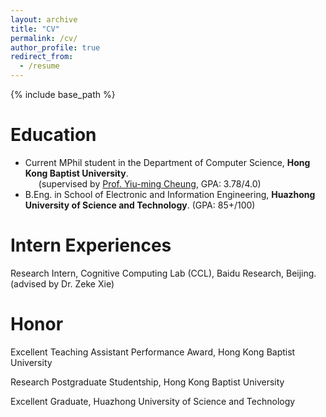 ```yaml
---
layout: archive
title: "CV"
permalink: /cv/
author_profile: true
redirect_from:
  - /resume
---
```


{% include base_path %}

Education
======
* Current MPhil student in the Department of Computer Science, **Hong Kong Baptist University**. <br>
&ensp;&ensp;&ensp;(supervised by [Prof. Yiu-ming Cheung](https://www.comp.hkbu.edu.hk/~ymc/), GPA: 3.78/4.0) 
* B.Eng. in School of Electronic and Information Engineering, **Huazhong University of Science and Technology**. (GPA: 85+/100)  <be>

Intern Experiences
======
Research Intern, Cognitive Computing Lab (CCL), Baidu Research, Beijing. (advised by Dr. Zeke Xie)

Honor
======
Excellent Teaching Assistant Performance Award, Hong Kong Baptist University

Research Postgraduate Studentship, Hong Kong Baptist University

Excellent Graduate, Huazhong University of Science and Technology
